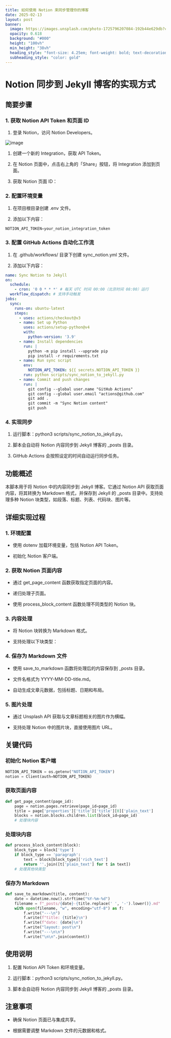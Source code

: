 ```yaml
---
title: 如何使用 Notion 来同步管理你的博客
date: 2025-02-13
layout: post
banner:
  image: https://images.unsplash.com/photo-1725796207084-192b44e629db?crop=entropy&cs=tinysrgb&fit=max&fm=jpg&ixid=M3w2OTIwMzJ8MHwxfHJhbmRvbXx8fHx8fHx8fDE3Mzk0MDk5MTd8&ixlib=rb-4.0.3&q=80&w=1080
  opacity: 0.618
  background: "#000"
  height: "100vh"
  min_height: "38vh"
  heading_style: "font-size: 4.25em; font-weight: bold; text-decoration: underline"
  subheading_style: "color: gold"
---
```


# Notion 同步到 Jekyll 博客的实现方式

## 简要步骤

### 1. 获取 Notion API Token 和页面 ID

1. 登录 Notion，访问 Notion Developers。

![image](https://prod-files-secure.s3.us-west-2.amazonaws.com/a7a0cc5a-89b9-4cda-8686-1fba0ca52f40/d19c1afe-dea5-4312-9333-786b0ba83054/image.png?X-Amz-Algorithm=AWS4-HMAC-SHA256&X-Amz-Content-Sha256=UNSIGNED-PAYLOAD&X-Amz-Credential=ASIAZI2LB4665ECSOP4D%2F20250213%2Fus-west-2%2Fs3%2Faws4_request&X-Amz-Date=20250213T012517Z&X-Amz-Expires=3600&X-Amz-Security-Token=IQoJb3JpZ2luX2VjEOH%2F%2F%2F%2F%2F%2F%2F%2F%2F%2FwEaCXVzLXdlc3QtMiJHMEUCIEiwL5nT07ilvTAZ5blhsWGfhnQltWmX0oEsQMlL8YZ9AiEA%2FwyjS5wYQ8Dib9xuQN5FxJJg2at3erG6RTyzflw7ks4qiAQI%2Bv%2F%2F%2F%2F%2F%2F%2F%2F%2F%2FARAAGgw2Mzc0MjMxODM4MDUiDOeA%2BSMUFY1o1MAKCircA7n4ZuygNJ2i0Lj1eF0T7izbKLb6YPkEVJWCDOfITyZ4yXU%2BhFlJ1YVYv1yrBfC19UQNFWKym5D8VytSuFMGHjj1ZRPQ4%2FGGUYfL%2BTvRSbUL4T6enM4UURtr82L56jgrbqVkcTlMvzyy6nCRa1dGyLRAtNuSbmkMvmj3DovIN9NTf7qS74dDTcN8QxUFinC%2FKkYjTthdMEDMdfK%2FJrYG%2FQ0VcZMDMNK%2F2%2FmhjIxPukgdMccIY7ivQDlmqBkDjow7XH6knYBKDJLS9r%2BNexPl9gQeWZbR%2FTB2C360DOh4y0NHS%2B3Mym%2FirBI3EXW%2FEtRfKUfnw4196LZ3O5KEv%2Ba2plnisVM26SbSgoQ8YlDLNkvvWvC5uunaCTBQRQBBwZa7vuArQbDDwyEUXRAX%2FoCP3L%2FYGi2zCISdMIAI2JpLeyiBvbk8QhrEGBArxjHLh9JpNreZEuuKwTyaZ2E4uGS%2Fn1UIf7mp0BK6Hpq2%2BJLRoJaCN%2Ba1XBl009mqIK6jl1iei7Bm76fjeax22F3dtdaF%2BURoJPDGc7Smj%2FkjTccf782SmAlMY7hDMKasenKulV2g3p086xS0YjvTFo0qtKw1mL06w4LCNNE56Wq2qVUb%2FlwR0MWMDepBJlsYOPo4MJH9tL0GOqUBh5kVMo4UQ03UsDcyyeSw7kD67HFEODo0pZg2cJo9yl6hMUkklQWkbvGV%2BobnklWmr4RD5BHZayxjs%2BRe1%2BhW8xu%2BgX4A7Xw3CTD%2BLDIo3BEzi4yovI4P1aAVtc5UL3HdsuikLpahd5hdk23J%2Bo9Gvm%2BFCJNumWhvjzGCdapU7e9JZqUDwXRD%2BpFmzaZjrHWLfcrqbKPSvDY0JeVTh4%2FkGiDiVfQP&X-Amz-Signature=6f12d7415b13283252361e49d3161e6cf172b9e55d80c11ba1918437659f997f&X-Amz-SignedHeaders=host&x-id=GetObject)

1. 创建一个新的 Integration，获取 API Token。

1. 在 Notion 页面中，点击右上角的「Share」按钮，将 Integration 添加到页面。

1. 获取 Notion 页面 ID：


### 2. 配置环境变量

1. 在项目根目录创建 .env 文件。

1. 添加以下内容：

```javascript
NOTION_API_TOKEN=your_notion_integration_token
```

### 3. 配置 GitHub Actions 自动化工作流

1. 在 .github/workflows/ 目录下创建 sync_notion.yml 文件。

1. 添加以下内容：

```yaml
name: Sync Notion to Jekyll
on:
  schedule:
    - cron: '0 0 * * *' # 每天 UTC 时间 00:00（北京时间 08:00）运行
  workflow_dispatch: # 支持手动触发
jobs:
  sync:
    runs-on: ubuntu-latest
    steps:
      - uses: actions/checkout@v3
      - name: Set up Python
        uses: actions/setup-python@v4
        with:
          python-version: '3.9'
      - name: Install dependencies
        run: |
          python -m pip install --upgrade pip
          pip install -r requirements.txt
      - name: Run sync script
        env:
          NOTION_API_TOKEN: ${{ secrets.NOTION_API_TOKEN }}
        run: python scripts/sync_notion_to_jekyll.py
      - name: Commit and push changes
        run: |
          git config --global user.name "GitHub Actions"
          git config --global user.email "actions@github.com"
          git add .
          git commit -m "Sync Notion content"
          git push
```

### 4. 实现同步

1. 运行脚本：python3 scripts/sync_notion_to_jekyll.py。

1. 脚本会自动将 Notion 内容同步到 Jekyll 博客的 _posts 目录。

1. GitHub Actions 会按照设定的时间自动运行同步任务。

## 功能概述

本脚本用于将 Notion 中的内容同步到 Jekyll 博客。它通过 Notion API 获取页面内容，将其转换为 Markdown 格式，并保存到 Jekyll 的 _posts 目录中。支持处理多种 Notion 块类型，如段落、标题、列表、代码块、图片等。

## 详细实现过程

### 1. 环境配置

- 使用 dotenv 加载环境变量，包括 Notion API Token。

- 初始化 Notion 客户端。

### 2. 获取 Notion 页面内容

- 通过 get_page_content 函数获取指定页面的内容。

- 递归处理子页面。

- 使用 process_block_content 函数处理不同类型的 Notion 块。

### 3. 内容处理

- 将 Notion 块转换为 Markdown 格式。

- 支持处理以下块类型：


### 4. 保存为 Markdown 文件

- 使用 save_to_markdown 函数将处理后的内容保存到 _posts 目录。

- 文件名格式为 YYYY-MM-DD-title.md。

- 自动生成文章元数据，包括标题、日期和布局。

### 5. 图片处理

- 通过 Unsplash API 获取与文章标题相关的图片作为横幅。

- 支持处理 Notion 中的图片块，直接使用图片 URL。

## 关键代码

### 初始化 Notion 客户端

```python
NOTION_API_TOKEN = os.getenv("NOTION_API_TOKEN")
notion = Client(auth=NOTION_API_TOKEN)
```

### 获取页面内容

```python
def get_page_content(page_id):
    page = notion.pages.retrieve(page_id=page_id)
    title = page['properties']['title']['title'][0]['plain_text']
    blocks = notion.blocks.children.list(block_id=page_id)
    # 处理块内容
```

### 处理块内容

```python
def process_block_content(block):
    block_type = block['type']
    if block_type == 'paragraph':
        text = block[block_type]['rich_text']
        return ''.join([t['plain_text'] for t in text])
    # 处理其他块类型
```

### 保存为 Markdown

```python
def save_to_markdown(title, content):
    date = datetime.now().strftime("%Y-%m-%d")
    filename = f"_posts/{date}-{title.replace(' ', '-').lower()}.md"
    with open(filename, "w", encoding="utf-8") as f:
        f.write("---\n")
        f.write(f"title: {title}\n")
        f.write(f"date: {date}\n")
        f.write("layout: post\n")
        f.write("---\n\n")
        f.write("\n\n".join(content))
```

## 使用说明

1. 配置 Notion API Token 和环境变量。

1. 运行脚本：python3 scripts/sync_notion_to_jekyll.py。

1. 脚本会自动将 Notion 内容同步到 Jekyll 博客的 _posts 目录。

## 注意事项

- 确保 Notion 页面已与集成共享。

- 根据需要调整 Markdown 文件的元数据和格式。